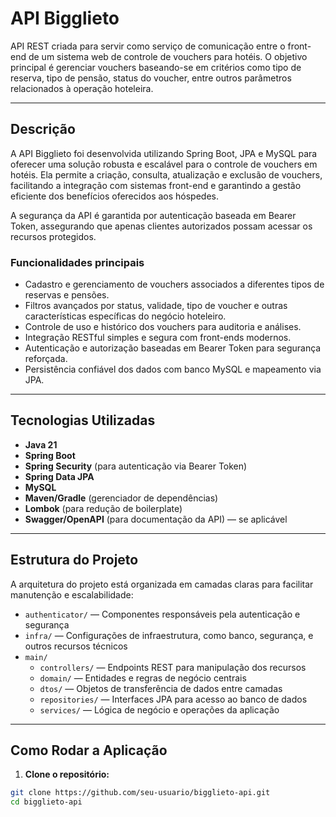 # API Bigglieto

API REST criada para servir como serviço de comunicação entre o front-end de um sistema web de controle de vouchers para hotéis. O objetivo principal é gerenciar vouchers baseando-se em critérios como tipo de reserva, tipo de pensão, status do voucher, entre outros parâmetros relacionados à operação hoteleira.

---

## Descrição

A API Bigglieto foi desenvolvida utilizando Spring Boot, JPA e MySQL para oferecer uma solução robusta e escalável para o controle de vouchers em hotéis. Ela permite a criação, consulta, atualização e exclusão de vouchers, facilitando a integração com sistemas front-end e garantindo a gestão eficiente dos benefícios oferecidos aos hóspedes.

A segurança da API é garantida por autenticação baseada em Bearer Token, assegurando que apenas clientes autorizados possam acessar os recursos protegidos.

### Funcionalidades principais

- Cadastro e gerenciamento de vouchers associados a diferentes tipos de reservas e pensões.
- Filtros avançados por status, validade, tipo de voucher e outras características específicas do negócio hoteleiro.
- Controle de uso e histórico dos vouchers para auditoria e análises.
- Integração RESTful simples e segura com front-ends modernos.
- Autenticação e autorização baseadas em Bearer Token para segurança reforçada.
- Persistência confiável dos dados com banco MySQL e mapeamento via JPA.

---

## Tecnologias Utilizadas

- **Java 21**
- **Spring Boot**
- **Spring Security** (para autenticação via Bearer Token)
- **Spring Data JPA**
- **MySQL**
- **Maven/Gradle** (gerenciador de dependências)
- **Lombok** (para redução de boilerplate)
- **Swagger/OpenAPI** (para documentação da API) — se aplicável

---

## Estrutura do Projeto

A arquitetura do projeto está organizada em camadas claras para facilitar manutenção e escalabilidade:

- `authenticator/` — Componentes responsáveis pela autenticação e segurança
- `infra/` — Configurações de infraestrutura, como banco, segurança, e outros recursos técnicos
- `main/`
  - `controllers/` — Endpoints REST para manipulação dos recursos
  - `domain/` — Entidades e regras de negócio centrais
  - `dtos/` — Objetos de transferência de dados entre camadas
  - `repositories/` — Interfaces JPA para acesso ao banco de dados
  - `services/` — Lógica de negócio e operações da aplicação

---

## Como Rodar a Aplicação

1. **Clone o repositório:**

```bash
git clone https://github.com/seu-usuario/bigglieto-api.git
cd bigglieto-api
